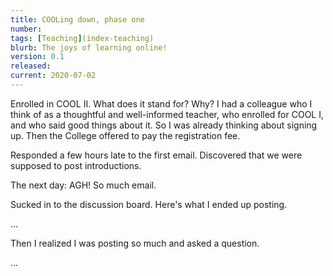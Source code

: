 ```yaml
---
title: COOLing down, phase one
number: 
tags: [Teaching](index-teaching)
blurb: The joys of learning online!
version: 0.1
released: 
current: 2020-07-02
---
```

Enrolled in COOL II.  What does it stand for?  Why?  I had a colleague
who I think of as a thoughtful and well-informed teacher, who enrolled 
for COOL I, and who said good things about it.  So I was already thinking
about signing up.  Then the College offered to pay the registration fee.

Responded a few hours late to the first email.  Discovered that we were
supposed to post introductions.

The next day: AGH!  So much email.

Sucked in to the discussion board.  Here's what I ended up posting.

...

Then I realized I was posting so much and asked a question.

...
